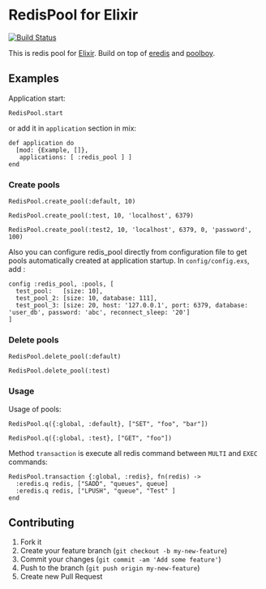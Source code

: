 # RedisPool for Elixir
[![Build Status](https://travis-ci.org/le0pard/redis_pool.png?branch=master)](https://travis-ci.org/le0pard/redis_pool)

This is redis pool for [Elixir](http://elixir-lang.org/). Build on top of [eredis](https://github.com/wooga/eredis) and [poolboy](https://github.com/devinus/poolboy).

## Examples

Application start:

```
RedisPool.start
```
or add it in `application` section in mix:

```
def application do
  [mod: {Example, []},
   applications: [ :redis_pool ] ]
end
```

### Create pools

```
RedisPool.create_pool(:default, 10)

RedisPool.create_pool(:test, 10, 'localhost', 6379)

RedisPool.create_pool(:test2, 10, 'localhost', 6379, 0, 'password', 100)
```

Also you can configure redis_pool directly from configuration file to get pools automatically created at application startup. In `config/config.exs`, add :

```
config :redis_pool, :pools, [
  test_pool:   [size: 10],
  test_pool_2: [size: 10, database: 111],
  test_pool_3: [size: 20, host: '127.0.0.1', port: 6379, database: 'user_db', password: 'abc', reconnect_sleep: '20']
]
```

### Delete pools

```
RedisPool.delete_pool(:default)

RedisPool.delete_pool(:test)
```

### Usage

Usage of pools:

```
RedisPool.q({:global, :default}, ["SET", "foo", "bar"])

RedisPool.q({:global, :test}, ["GET", "foo"])
```

Method `transaction` is execute all redis command between `MULTI` and `EXEC` commands:

```
RedisPool.transaction {:global, :redis}, fn(redis) ->
  :eredis.q redis, ["SADD", "queues", queue]
  :eredis.q redis, ["LPUSH", "queue", "Test" ]
end
```

## Contributing

1. Fork it
2. Create your feature branch (`git checkout -b my-new-feature`)
3. Commit your changes (`git commit -am 'Add some feature'`)
4. Push to the branch (`git push origin my-new-feature`)
5. Create new Pull Request
